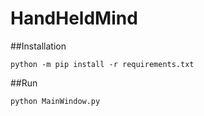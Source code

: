 # HandHeldMind

##Installation

```python -m pip install -r requirements.txt```

##Run

```python MainWindow.py```